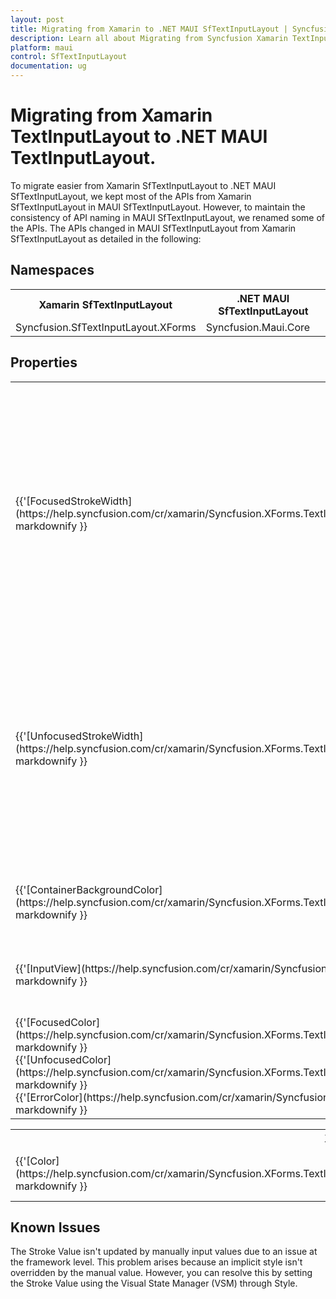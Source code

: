 ```yaml
---
layout: post
title: Migrating from Xamarin to .NET MAUI SfTextInputLayout | Syncfusion 
description: Learn all about Migrating from Syncfusion Xamarin TextInputLayout to Syncfusion .NET MAUI TextInputLayout control and more here.
platform: maui
control: SfTextInputLayout
documentation: ug
---  
```


# Migrating from Xamarin TextInputLayout to .NET MAUI TextInputLayout.

To migrate easier from Xamarin SfTextInputLayout to .NET MAUI SfTextInputLayout, we kept most of the APIs from Xamarin SfTextInputLayout in MAUI SfTextInputLayout. However, to maintain the consistency of API naming in MAUI SfTextInputLayout, we renamed some of the APIs. The APIs changed in MAUI SfTextInputLayout from Xamarin SfTextInputLayout as detailed in the following:

## Namespaces 

<table>
<tr>
<th>Xamarin SfTextInputLayout</th>
<th>.NET MAUI SfTextInputLayout</th></tr>
<tr>
<td>Syncfusion.SfTextInputLayout.XForms</td>
<td>Syncfusion.Maui.Core</td></tr>
</table>

## Properties

<table> 
<tr>
<th>Xamarin SfTextInputLayout</th>
<th>.NET MAUI SfTextInputLayout</th>
<th>Description</th></tr>
<tr>
<td>{{'[FocusedStrokeWidth](https://help.syncfusion.com/cr/xamarin/Syncfusion.XForms.TextInputLayout.SfTextInputLayout.html#Syncfusion_XForms_TextInputLayout_SfTextInputLayout_FocusedStrokeWidth)'| markdownify }}</td>
<td>{{'[FocusedStrokeThickness](https://help.syncfusion.com/cr/maui/Syncfusion.Maui.Core.SfTextInputLayout.html#Syncfusion_Maui_Core_SfTextInputLayout_FocusedStrokeThickness)'| markdownify }}</td>
<td>Gets or sets a value to customize the stroke thickness in a focused state. It is applicable for the bottom line and outline border when setting the container type as filled and outlined, respectively.</td></tr>
<tr>
<td>{{'[UnfocusedStrokeWidth](https://help.syncfusion.com/cr/xamarin/Syncfusion.XForms.TextInputLayout.SfTextInputLayout.html#Syncfusion_XForms_TextInputLayout_SfTextInputLayout_UnfocusedStrokeWidth)'| markdownify }}</td>
<td>{{'[UnfocusedStrokeThickness](https://help.syncfusion.com/cr/maui/Syncfusion.Maui.Core.SfTextInputLayout.html#Syncfusion_Maui_Core_SfTextInputLayout_UnfocusedStrokeThickness)'| markdownify }}</td>
<td>Gets or sets a value to customize the stroke thickness in an unfocused state. It is applicable for the bottom line and outline border when setting the container type as filled and outlined, respectively.</td></tr>
<tr>
<td>{{'[ContainerBackgroundColor](https://help.syncfusion.com/cr/xamarin/Syncfusion.XForms.TextInputLayout.SfTextInputLayout.html#Syncfusion_XForms_TextInputLayout_SfTextInputLayout_ContainerBackgroundColor)'| markdownify }}</td>
<td>{{'[ContainerBackground](https://help.syncfusion.com/cr/maui/Syncfusion.Maui.Core.SfTextInputLayout.html#Syncfusion_Maui_Core_SfTextInputLayout_ContainerBackground)'| markdownify }}</td>
<td>Gets or sets the background of the container.</td></tr>
<tr>
<td>{{'[InputView](https://help.syncfusion.com/cr/xamarin/Syncfusion.XForms.TextInputLayout.SfTextInputLayout.html#Syncfusion_XForms_TextInputLayout_SfTextInputLayout_InputView)'| markdownify }}</td>
<td>{{'[Content](https://help.syncfusion.com/cr/maui/Syncfusion.Maui.Core.SfContentView.html#Syncfusion_Maui_Core_SfContentView_Content)'| markdownify }}</td>
<td>Gets or sets the value for input view to place behind the hint label.</td></tr>
<tr>
<td>{{'[FocusedColor](https://help.syncfusion.com/cr/xamarin/Syncfusion.XForms.TextInputLayout.SfTextInputLayout.html#Syncfusion_XForms_TextInputLayout_SfTextInputLayout_FocusedColor)'| markdownify }}<br/>{{'[UnfocusedColor](https://help.syncfusion.com/cr/xamarin/Syncfusion.XForms.TextInputLayout.SfTextInputLayout.html#Syncfusion_XForms_TextInputLayout_SfTextInputLayout_UnfocusedColor)'| markdownify }}<br/>{{'[ErrorColor](https://help.syncfusion.com/cr/xamarin/Syncfusion.XForms.TextInputLayout.SfTextInputLayout.html#Syncfusion_XForms_TextInputLayout_SfTextInputLayout_ErrorColor)'| markdownify }}</td>
<td>{{'[Stroke](https://help.syncfusion.com/cr/maui/Syncfusion.Maui.Core.SfTextInputLayout.html#Syncfusion_Maui_Core_SfTextInputLayout_Stroke)'| markdownify }}</td>
<td>Gets or sets the border color or base line color based on container and its states.</td></tr>
</table> 

<table>
<tr>
<th>Xamarin LabelStyle</th>
<th>.NET MAUI LabelStyle</th>
<th>Description</th></tr>
<tr>
<td>{{'[Color](https://help.syncfusion.com/cr/xamarin/Syncfusion.XForms.TextInputLayout.LabelStyle.html#Syncfusion_XForms_TextInputLayout_LabelStyle_Color)'| markdownify }}</td>
<td>{{'[TextColor](https://help.syncfusion.com/cr/maui/Syncfusion.Maui.Core.LabelStyle.html#Syncfusion_Maui_Core_LabelStyle_TextColor)'| markdownify }}</td>
<td>Gets or sets the text color of the SfTextInputLayout controls label.</td></tr>
</table>


## Known Issues

The Stroke Value isn't updated by manually input values due to an issue at the framework level. This problem arises because an implicit style isn't overridden by the manual value. However, you can resolve this by setting the Stroke Value using the Visual State Manager (VSM) through Style.
